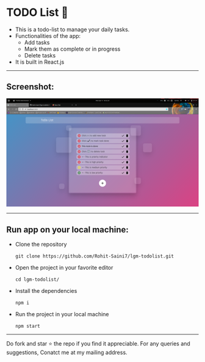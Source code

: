# TODO List 📝

- This is a todo-list to manage your daily tasks.
- Functionalities of the app:
  - Add tasks
  - Mark them as complete or in progress
  - Delete tasks
- It is built in React.js

---

## Screenshot:

<img src='./screenshot/Screenshot.png' alt='Screenshot of the App'>

---

## Run app on your local machine:

- Clone the repository
  ```
  git clone https://github.com/Rohit-Saini7/lgm-todolist.git
  ```
- Open the project in your favorite editor
  ```
  cd lgm-todolist/
  ```
- Install the dependencies
  ```
  npm i
  ```
- Run the project in your local machine
  ```
  npm start
  ```

---

Do fork and star ⭐ the repo if you find it appreciable. For any queries and suggestions, Conatct me at my mailing address.
